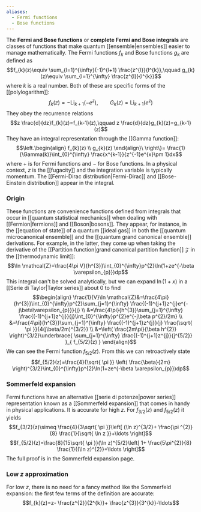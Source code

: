 ```yaml
---
aliases:
  - Fermi functions
  - Bose functions
---
```

The **Fermi and Bose functions** or **complete Fermi and Bose integrals** are classes of functions that make quantum [[ensemble|ensembles]] easier to manage mathematically. The Fermi functions $f_{k}$ and Bose functions $g_{k}$ are defined as
$$f_{k}(z)\equiv \sum_{l=1}^{\infty}(-1)^{l+1} \frac{z^{l}}{l^{k}},\qquad g_{k}(z)\equiv \sum_{l=1}^{\infty} \frac{z^{l}}{l^{k}}$$
where $k$ is a real number. Both of these are specific forms of the [[polylogarithm]]:
$$f_{k}(z)=-\text{Li}_{k+1}(-e^{z}),\qquad G_{k}(z)=\text{Li}_{k+1}(e^{z})$$
They obey the recurrence relations
$$z \frac{d}{dz}f_{k}(z)=f_{k-1}(z),\qquad z \frac{d}{dz}g_{k}(z)=g_{k-1}(z)$$
They have an integral representation through the [[Gamma function]]:
$$\left.\begin{align}
f_{k}(z) \\
g_{k}(z)
\end{align}\ \right\}= \frac{1}{\Gamma(k)}\int_{0}^{\infty} \frac{x^{k-1}}{z^{-1}e^{x}\pm 1}dx$$
where $+$ is for Fermi functions and $-$ for Bose functions. In a physical context, $z$ is the [[fugacity]] and the integration variable is typically momentum. The [[Fermi-Dirac distribution|Fermi-Dirac]] and [[Bose-Einstein distribution]] appear in the integral.
### Origin
These functions are convenience functions defined from integrals that occur in [[quantum statistical mechanics]] when dealing with [[Fermion|fermions]] and [[Boson|bosons]]. They appear, for instance, in the [[equation of state]] of a quantum [[ideal gas]] in both the [[quantum microcanonical ensemble]] and the [[quantum grand canonical ensemble]] derivations. For example, in the latter, they come up when taking the derivative of the [[Partition function|grand canonical partition function]] $\mathcal{Z}$ in the [[thermodynamic limit]]:
$$\ln \mathcal{Z}=\frac{4\pi V}{h^{3}}\int_{0}^{\infty}p^{2}\ln(1+ze^{-\beta \varepsilon_{p}})dp$$
This integral can't be solved analytically, but we can expand $\ln(1+x)$ in a [[Serie di Taylor|Taylor series]] about $0$ to find
$$\begin{align}
\frac{1}{V}\ln \mathcal{Z}&=\frac{4\pi}{h^{3}}\int_{0}^{\infty}p^{2}\sum_{j=1}^{\infty} \frac{(-1)^{j+1}z^{j}e^{-j\beta\varepsilon_{p}}}{j} \\
&=\frac{4\pi}{h^{3}}\sum_{j=1}^{\infty} \frac{(-1)^{j+1}z^{j}}{j}\int_{0}^{\infty}p^{2}e^{-j\beta p^{2}/2m} \\
&=\frac{4\pi}{h^{3}}\sum_{j=1}^{\infty} \frac{(-1)^{j+1}z^{j}}{j} \frac{\sqrt{ \pi }}{4(j\beta/2m)^{3/2}} \\
&=\left( \frac{2m\pi}{\beta h^{2}} \right)^{3/2}\underbrace{ \sum_{j=1}^{\infty} \frac{(-1)^{j+1}z^{j}}{j^{5/2}} }_{ f_{5/2}(z) }
\end{align}$$
We can see the Fermi function $f_{5/2}(z)$. From this we can retroactively state
$$f_{5/2}(z)=\frac{4}{\sqrt{ \pi }} \left( \frac{\beta}{2m} \right)^{3/2}\int_{0}^{\infty}p^{2}\ln(1+ze^{-\beta \varepsilon_{p}})dp$$
### Sommerfeld expansion
Fermi functions have an alternative [[serie di potenze|power series]] representation known as a [[Sommerfeld expansion]] that comes in handy in physical applications. It is accurate for high $z$. For $f_{3/2}(z)$ and $f_{5/2}(z)$ it yields
$$f_{3/2}(z)\simeq \frac{4}{3\sqrt{ \pi }}\left[ (\ln z)^{3/2}+ \frac{\pi ^{2}}{8} \frac{1}{\sqrt{ \ln z }}+\ldots \right]$$
$$f_{5/2}(z)=\frac{8}{15\sqrt{ \pi }}(\ln z)^{5/2}\left[ 1+ \frac{5\pi^{2}}{8} \frac{1}{(\ln z)^{2}}+\ldots \right]$$
The full proof is in the Sommerfeld expansion page.
### Low $z$ approximation
For low $z$, there is no need for a fancy method like the Sommerfeld expansion: the first few terms of the definition are accurate:
$$f_{k}(z)=z- \frac{z^{2}}{2^{k}}+ \frac{z^{3}}{3^{k}}-\ldots$$
